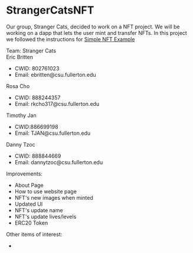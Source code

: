 # StrangerCatsNFT
Our group, Stranger Cats, decided to work on a NFT project. We will be working on a dapp that lets the user mint and transfer NFTs. In this project we followed the instructions for <a href="https://github.com/scaffold-eth/scaffold-eth-challenges/tree/challenge-0-simple-nft">Simple NFT Example</a>

Team: Stranger Cats
<br>
Eric Britten
<ul>
  <li>CWID: 802761023</li>
  <li>Email: ebritten@csu.fullerton.edu</li>
</ul>
Rosa Cho
<ul>
  <li>CWID: 888244357</li>
  <li>Email: rkcho317@csu.fullerton.edu</li>
</ul>
Timothy Jan
<ul>
  <li>CWID:886699198</li>
  <li>Email: TJAN@csu.fullerton.edu</li>
</ul>
Danny Tzoc
<ul>
  <li>CWID: 888844669</li>
  <li>Email: dannytzoc@csu.fullerton.edu</li>
</ul>

Improvements:
<ul>
  <li>About Page</li>
  <li>How to use website page</li>
  <li>NFT's new images when minted</li>
  <li>Updated UI</li>
  <li>NFT's update name</li>
  <li>NFT's update lives/levels</li>
  <li>ERC20 Token</li>
</ul>

Other items of interest:
<ul>
  <li></li>
</ul>